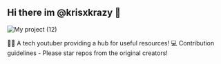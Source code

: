 ## Hi there im @krisxkrazy 👋
![My project (12)](https://user-images.githubusercontent.com/75515498/161430477-3ce36ee7-825a-4a5c-ac9d-6004213a86cc.png)



🙋‍♀️ A tech youtuber providing a hub for useful resources! 
💻 Contribution guidelines - Please star repos from the original creators!

